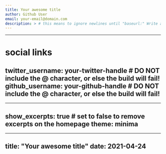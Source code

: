 ```yaml
---
title: Your awesome title
author: Github User
email: your-email@domain.com
description: > # this means to ignore newlines until "baseurl:" Write an awesome description for your new site here. You can edit this line in _config.yml. It will appear in your document head meta (for Google search results) and in your feed.xml site description.
---
```


---
# social links
twitter_username: your-twitter-handle # DO NOT include the @ character, or else the build will fail!
github_username: your-github-handle # DO NOT include the @ character, or else the build will fail!
---

---
show_excerpts: true # set to false to remove excerpts on the homepage
theme: minima
---

---
title: "Your awesome title"
date: 2021-04-24
---
